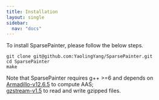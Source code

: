 ```yaml
---
title: Installation
layout: single
sidebar:
  nav: "docs"
---
```


To install SparsePainter, please follow the below steps.  

``git clone git@github.com:YaolingYang/SparsePainter.git``  
``cd SparsePainter``  
``make``  

Note that SparsePainter requires g++ >=6 and depends on   
[Armadillo-v12.6.5](https://arma.sourceforge.net/download.html) to compute AAS;   
[gzstream-v1.5](https://www.cs.unc.edu/Research/compgeom/gzstream/) to read and write gzipped files.

